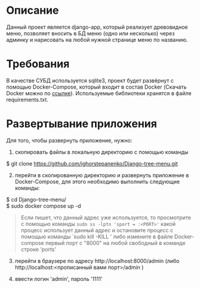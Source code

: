 # Описание

Данный проект является django-app, который реализует древовидное меню, позволяет вносить в БД меню (одно или несколько) через админку и нарисовать на любой нужной странице меню по названию.

# Требования

В качестве СУБД используется sqlite3, проект будет развёрнут с помощью Docker-Compose, который входит в состав Docker (Скачать Docker можно по [ссылке](https://docs.docker.com/get-docker/)). Используемые библиотеки хранятся в файле requirements.txt.

# Развертывание приложения

Для того, чтобы развернуть приложение, нужно:

1) скопировать файлы в локальную директорию с помощью команды

  $ git clone https://github.com/ighorstepanenko/Django-tree-menu.git

2) перейти в скопированную директорию и развернуть приложение в Docker-Compose, для этого необходимо выполнить следующие команды:

  $ cd Django-tree-menu/  
  $ sudo docker compose up -d

> Если пишет, что данный адрес уже используется, то просмотрите с помощью команды `sudo ss -lptn 'sport = :<PORT>'` какой процесс использует данный адрес и остановите процесс с помощью команды `sudo kill -KILL <PID>' либо измените в файле Docker-compose первый порт с "8000" на любой свободный в команде строке 'ports'

3) перейти в браузере по адресу http://localhost:8000/admin (либо http://localhost:<прописанный вами порт>/admin )

4) ввести логин 'admin', пароль '1111'
